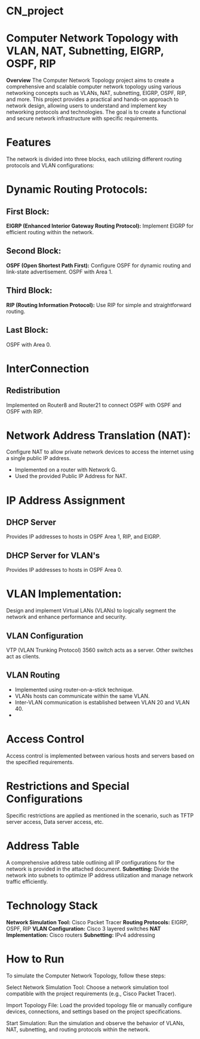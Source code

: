 # CN_project

# Computer Network Topology with VLAN, NAT, Subnetting, EIGRP, OSPF, RIP

**Overview**
The Computer Network Topology project aims to create a comprehensive and scalable computer network topology using various networking concepts such as VLANs, NAT, subnetting, EIGRP, OSPF, RIP, and more. This project provides a practical and hands-on approach to network design, allowing users to understand and implement key networking protocols and technologies. The goal is to create a functional and secure network infrastructure with specific requirements.

# Features
The network is divided into three blocks, each utilizing different routing protocols and VLAN configurations:
# Dynamic Routing Protocols:

## First Block:
**EIGRP (Enhanced Interior Gateway Routing Protocol):**
Implement EIGRP for efficient routing within the network.

## Second Block:
**OSPF (Open Shortest Path First):**
Configure OSPF for dynamic routing and link-state advertisement.
OSPF with Area 1.

## Third Block:
**RIP (Routing Information Protocol):**
Use RIP for simple and straightforward routing.

## Last Block:
OSPF with Area 0.

# InterConnection
## Redistribution
Implemented on Router8 and Router21 to connect OSPF with OSPF and OSPF with RIP.

# Network Address Translation (NAT):
Configure NAT to allow private network devices to access the internet using a single public IP address.

- Implemented on a router with Network G.
- Used the provided Public IP Address for NAT.

# IP Address Assignment
## DHCP Server
Provides IP addresses to hosts in OSPF Area 1, RIP, and EIGRP.
## DHCP Server for VLAN's
Provides IP addresses to hosts in OSPF Area 0.

# VLAN Implementation:
Design and implement Virtual LANs (VLANs) to logically segment the network and enhance performance and security.

## VLAN Configuration
VTP (VLAN Trunking Protocol)
3560 switch acts as a server. Other switches act as clients.
## VLAN Routing
- Implemented using router-on-a-stick technique.
- VLANs hosts can communicate within the same VLAN.
- Inter-VLAN communication is established between VLAN 20 and VLAN 40.
- 
# Access Control
Access control is implemented between various hosts and servers based on the specified requirements.

# Restrictions and Special Configurations
Specific restrictions are applied as mentioned in the scenario, such as TFTP server access, Data server access, etc.

# Address Table
A comprehensive address table outlining all IP configurations for the network is provided in the attached document.
**Subnetting:**
Divide the network into subnets to optimize IP address utilization and manage network traffic efficiently.


# Technology Stack
**Network Simulation Tool:** Cisco Packet Tracer
**Routing Protocols:** EIGRP, OSPF, RIP
**VLAN Configuration:** Cisco 3 layered switches
**NAT Implementation:** Cisco routers
**Subnetting:** IPv4 addressing


# How to Run
To simulate the Computer Network Topology, follow these steps:

Select Network Simulation Tool: Choose a network simulation tool compatible with the project requirements (e.g., Cisco Packet Tracer).

Import Topology File: Load the provided topology file or manually configure devices, connections, and settings based on the project specifications.

Start Simulation: Run the simulation and observe the behavior of VLANs, NAT, subnetting, and routing protocols within the network.







